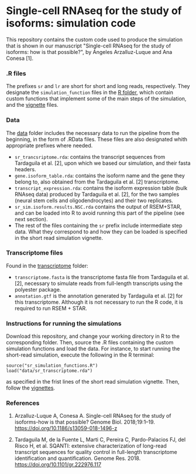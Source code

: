 # Single-cell RNAseq for the study of isoforms: simulation code

This repository contains the custom code used to produce the simulation 
that is shown in our manuscript "Single-cell RNAseq for the study of isoforms:
how is that possible?", by Ángeles Arzalluz-Luque and Ana Conesa [1].

### .R files

The prefixes `sr` and `lr` are short for short and long reads, respectively. They designate the 
`simulation_function` files in the [R folder](https://github.com/aarzalluz/singlecell-isoform-simulation/tree/master/R), 
which contain custom functions that implement some of the main steps of the simulation, and the [vignette](https://github.com/aarzalluz/singlecell-isoform-simulation/tree/master/vignettes) files.


### Data

The [data](https://github.com/aarzalluz/singlecell-isoform-simulation/tree/master/data) folder includes the necessary data to run the pipeline from the beginning, in the form of .RData files. These files are also designated whith appropriate prefixes where needed.

- `sr_trancsriptome.rda`: contains the transcript sequences from Tardaguila et al. [2],
upon which we based our simulation, and their fasta headers.
- `gene.isoform_table.rda`: contains the isoform name and the gene they belong to, also obtained
from the Tardaguila et al. [2] transcriptome.
- `transcript_expression.rda`: contains the isoform expression table (bulk RNAseq data) produced
by Tardaguila et al. [2], for the two samples (neural stem cells and oligodendrocytes) and 
their two replicates.
- `sr_sim.isoform.results.NSC.rda` contains the output of RSEM+STAR, and can be loaded into R to
avoid running this part of the pipeline (see next section).
- The rest of the files containing the `sr` prefix include intermediate step data. What they 
correspond to and how they can be loaded is specified in the short read simulation vignette.

### Transcriptome files

Found in the [transcriptome](https://github.com/aarzalluz/singlecell-isoform-simulation/tree/master/transcriptome) folder:

- `transcriptome.fasta` is the transcriptome fasta file from Tardaguila et al. [2], necessary
to simulate reads from full-length transcripts using the polyester package.
- `annotation.gtf` is the annotation generated by Tardaguila et al. [2] for this transcriptome.
Although it is not necessary to run the R code, it is required to run RSEM + STAR.

### Instructions for running the simulations

Download this repository, and change your working directory in R to the corresponding folder. Then, source the 
.R files containing the custom simulation functions and load the data. For instance, to start running the short-read simulation, execute the following in the R terminal:

```
source("sr_simulation_functions.R")
load("data/sr_transcriptome.rda")
```

as specified in the frist lines of the short read simulation vignette. Then, follow the [vignettes](https://github.com/aarzalluz/singlecell-isoform-simulation/tree/master/vignettes).

### References

1. Arzalluz-Luque A, Conesa A. Single-cell RNAseq for the study of isoforms-how is that possible? Genome Biol. 2018;19:1–19.
https://doi.org/10.1186/s13059-018-1496-z

2. Tardaguila M, de la Fuente L, Marti C, Pereira C, Pardo-Palacios FJ, del Risco H, et al. SQANTI: extensive characterization of long-read transcript sequences for quality control in full-length transcriptome identification and quantification. Genome Res. 2018. https://doi.org/10.1101/gr.222976.117
